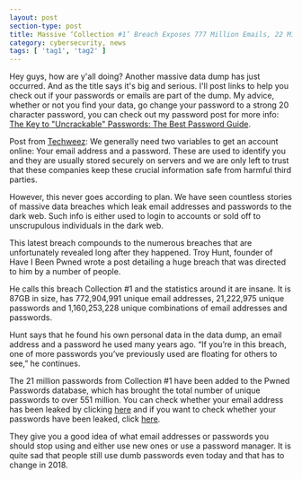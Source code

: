 ```yaml
---
layout: post
section-type: post
title: Massive ‘Collection #1’ Breach Exposes 777 Million Emails, 22 Million Passwords
category: cybersecurity, news
tags: [ 'tag1', 'tag2' ]
---
```

Hey guys, how are y'all doing? Another massive data dump has just occurred. And as the title says it's big and serious. I'll post links to help you check out if your passwords or emails are part of the dump. My advice, whether or not you find your data, go change your password to a strong 20 character password, you can check out my password post for more info: <a href="https://www.ajulusthoughts.wordpress.com/the-key-to-uncrackable-passwords-the-best-password/" target="_blank" rel="noopener noreferrer">The Key to "Uncrackable" Passwords: The Best Password Guide</a>.

Post from <a href="https://techweez.com/" target="_blank" rel="noopener noreferrer">Techweez</a>: We generally need two variables to get an account online: Your email address and a password. These are used to identify you and they are usually stored securely on servers and we are only left to trust that these companies keep these crucial information safe from harmful third parties.

However, this never goes according to plan. We have seen countless stories of massive data breaches which leak email addresses and passwords to the dark web. Such info is either used to login to accounts or sold off to unscrupulous individuals in the dark web.

This latest breach compounds to the numerous breaches that are unfortunately revealed long after they happened. Troy Hunt, founder of Have I Been Pwned wrote a post detailing a huge breach that was directed to him by a number of people.

He calls this breach Collection #1 and the statistics around it are insane. It is 87GB in size, has 772,904,991 unique email addresses, 21,222,975 unique passwords and 1,160,253,228 unique combinations of email addresses and passwords.

Hunt says that he found his own personal data in the data dump, an email address and a password he used many years ago. “If you’re in this breach, one of more passwords you’ve previously used are floating for others to see,” he continues.

The 21 million passwords from Collection #1 have been added to the Pwned Passwords database, which has brought the total number of unique passwords to over 551 million. You can check whether your email address has been leaked by clicking <a href="https://haveibeenpwned.com/" target="_blank" rel="noopener noreferrer">here</a> and if you want to check whether your passwords have been leaked, click <a href="https://haveibeenpwned.com/Passwords" target="_blank" rel="noopener noreferrer">here</a>.

They give you a good idea of what email addresses or passwords you should stop using and either use new ones or use a password manager. It is quite sad that people still use dumb passwords even today and that has to change in 2018.
